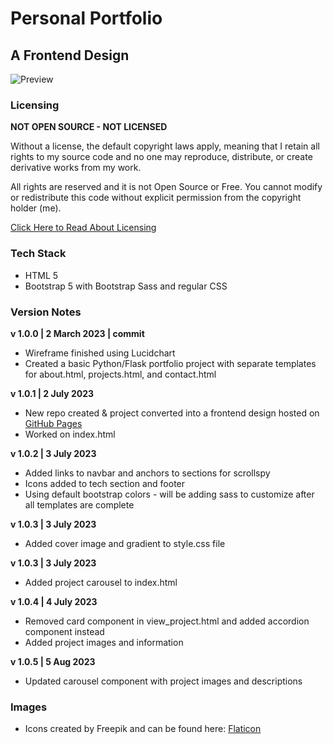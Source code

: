 # Personal Portfolio

## A Frontend Design

![Preview](/static/images/preview.png?raw=true "Webpage Preview Image")

### Licensing

**NOT OPEN SOURCE - NOT LICENSED**

Without a license, the default copyright laws apply, meaning that I retain all rights to my source code and no one may reproduce, distribute, or create derivative works from my work. 

All rights are reserved and it is not Open Source or Free. You cannot modify or redistribute this code without explicit permission from the copyright holder (me). 
 
[Click Here to Read About Licensing](https://docs.github.com/en/repositories/managing-your-repositorys-settings-and-features/customizing-your-repository/licensing-a-repository)

### Tech Stack
* HTML 5
* Bootstrap 5 with Bootstrap Sass and regular CSS

### Version Notes
**v 1.0.0 | 2 March 2023 | commit**
* Wireframe finished using Lucidchart
* Created a basic Python/Flask portfolio project with separate templates for about.html, projects.html, and contact.html

**v 1.0.1 | 2 July 2023**
* New repo created & project converted into a frontend design hosted on [GitHub Pages](https://pages.github.com)
* Worked on index.html

**v 1.0.2 | 3 July 2023**
* Added links to navbar and anchors to sections for scrollspy 
* Icons added to tech section and footer
* Using default bootstrap colors - will be adding sass to customize after all templates are complete

**v 1.0.3 | 3 July 2023**
* Added cover image and gradient to style.css file

**v 1.0.3 | 3 July 2023**
* Added project carousel to index.html

**v 1.0.4 | 4 July 2023**
* Removed card component in view_project.html and added accordion component instead
* Added project images and information

**v 1.0.5 | 5 Aug 2023**
* Updated carousel component with project images and descriptions



### Images
* Icons created by Freepik and can be found here: [Flaticon](https://www.flaticon.com/authors/freepik)
